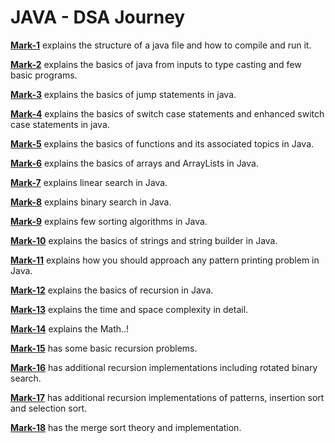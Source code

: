 # JAVA - DSA Journey

<b>[Mark-1](./Mark-1/README.md)</b> explains the structure of a java file and how to compile and run it.

<b>[Mark-2](./Mark-2/README.md)</b> explains the basics of java from inputs to type casting and few basic programs.

<b>[Mark-3](./Mark-3/README.md)</b> explains the basics of jump statements in java.

<b>[Mark-4](./Mark-4/README.md)</b> explains the basics of switch case statements and enhanced switch case statements in java.

<b>[Mark-5](./Mark-5/README.md)</b> explains the basics of functions and its associated topics in Java.

<b>[Mark-6](./Mark-6/README.md)</b> explains the basics of arrays and ArrayLists in Java.

<b>[Mark-7](./Mark-7/README.md)</b> explains linear search in Java.

<b>[Mark-8](./Mark-8/README.md)</b> explains binary search in Java.

<b>[Mark-9](./Mark-9/README.md)</b> explains few sorting algorithms in Java.

<b>[Mark-10](./Mark-10/README.md)</b> explains the basics of strings and string builder in Java.

<b>[Mark-11](./Mark-11/README.md)</b> explains how you should approach any pattern printing problem in Java.

<b>[Mark-12](./Mark-12/README.md)</b> explains the basics of recursion in Java.

<b>[Mark-13](./Mark-13/README.md)</b> explains the time and space complexity in detail.

<b>[Mark-14](./Mark-14/README.md)</b> explains the Math..!

<b>[Mark-15](./Mark-15/README.md)</b> has some basic recursion problems.

<b>[Mark-16](./Mark-16/README.md)</b> has additional recursion implementations including rotated binary search.

<b>[Mark-17](./Mark-17/README.md)</b> has additional recursion implementations of patterns, insertion sort and selection sort.

<b>[Mark-18](./Mark-18/README.md)</b> has the merge sort theory and implementation.
